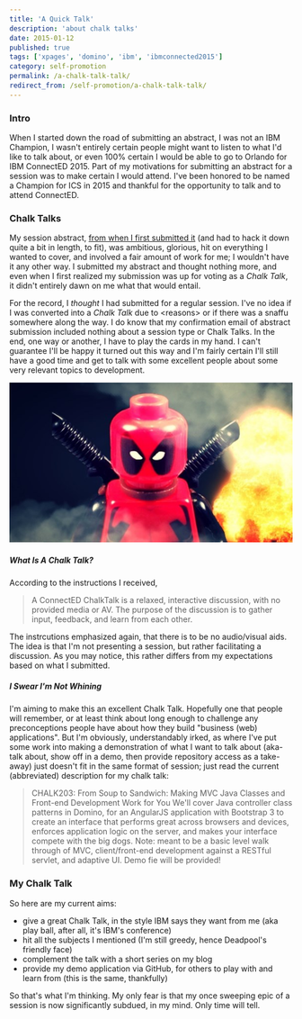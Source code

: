 ```yaml
---
title: 'A Quick Talk'
description: 'about chalk talks'
date: 2015-01-12
published: true
tags: ['xpages', 'domino', 'ibm', 'ibmconnected2015']
category: self-promotion
permalink: /a-chalk-talk-talk/
redirect_from: /self-promotion/a-chalk-talk-talk/
---
```


### Intro

When I started down the road of submitting an abstract, I was not an IBM Champion, I wasn't entirely certain people might want to listen to what I'd like to talk about, or even 100% certain I would be able to go to Orlando for IBM ConnectED 2015. Part of my motivations for submitting an abstract for a session was to make certain I would attend. I've been honored to be named a Champion for ICS in 2015 and thankful for the opportunity to talk and to attend ConnectED.

### Chalk Talks

My session abstract, [from when I first submitted it](/self-promotion/vote-for-me/) (and had to hack it down quite a bit in length, to fit), was ambitious, glorious, hit on everything I wanted to cover, and involved a fair amount of work for me; I wouldn't have it any other way. I submitted my abstract and thought nothing more, and even when I first realized my submission was up for voting as a _Chalk Talk_, it didn't entirely dawn on me what that would entail.

For the record, I _thought_ I had submitted for a regular session. I've no idea if I was converted into a _Chalk Talk_ due to &lt;reasons&gt; or if there was a snaffu somewhere along the way. I do know that my confirmation email of abstract submission included nothing about a session type or Chalk Talks. In the end, one way or another, I have to play the cards in my hand. I can't guarantee I'll be happy it turned out this way and I'm fairly certain I'll still have a good time and get to talk with some excellent people about some very relevant topics to development.

![where are my chimichangas?!](./images/angry-deadpool.jpg)

##### What Is A Chalk Talk?

According to the instructions I received,

> A ConnectED ChalkTalk is a relaxed, interactive discussion, with no provided media or AV. The purpose of the discussion is to gather input, feedback, and learn from each other.

The instrcutions emphasized again, that there is to be no audio/visual aids. The idea is that I'm not presenting a session, but rather facilitating a discussion. As you may notice, this rather differs from my expectations based on what I submitted.

##### I Swear I'm Not Whining

I'm aiming to make this an excellent Chalk Talk. Hopefully one that people will remember, or at least think about long enough to challenge any preconceptions people have about how they build "business (web) applications". But I'm obviously, understandably irked, as where I've put some work into making a demonstration of what I want to talk about (aka- talk about, show off in a demo, then provide repository access as a take-away) just doesn't fit in the same format of session; just read the current (abbreviated) description for my chalk talk:

> CHALK203: From Soup to Sandwich: Making MVC Java Classes and Front-end Development Work for You
> We'll cover Java controller class patterns in Domino, for an AngularJS application with Bootstrap 3 to create an interface that performs great across browsers and devices, enforces application logic on the server, and makes your interface compete with the big dogs. Note: meant to be a basic level walk through of MVC, client/front-end development against a RESTful servlet, and adaptive UI. Demo fie will be provided!

### My Chalk Talk

So here are my current aims:

- give a great Chalk Talk, in the style IBM says they want from me (aka play ball, after all, it's IBM's conference)
- hit all the subjects I mentioned (I'm still greedy, hence Deadpool's friendly face)
- complement the talk with a short series on my blog
- provide my demo application via GitHub, for others to play with and learn from (this is the same, thankfully)

So that's what I'm thinking. My only fear is that my once sweeping epic of a session is now significantly subdued, in my mind. Only time will tell.
